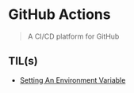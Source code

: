 # GitHub Actions

> A CI/CD platform for GitHub

## TIL(s)

- [Setting An Environment Variable](setting-an-environment-variable.md)
